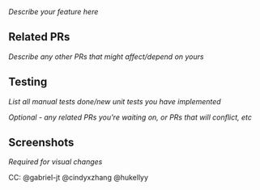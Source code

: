 _Describe your feature here_

## Related PRs

_Describe any other PRs that might affect/depend on yours_

## Testing

_List all manual tests done/new unit tests you have implemented_

_Optional - any related PRs you're waiting on, or PRs that will conflict, etc_

## Screenshots

_Required for visual changes_

CC: @gabriel-jt @cindyxzhang @hukellyy

